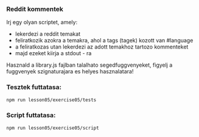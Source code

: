 ### Reddit kommentek

Irj egy olyan scriptet, amely:
- lekerdezi a reddit temakat
- feliratkozik azokra a temakra, ahol a tags (tagek) kozott van #language
- a feliratkozas utan lekerdezi az adott temakhoz tartozo kommenteket
- majd ezeket kiirja a stdout - ra

Hasznald a library.js fajlban talalhato segedfuggvenyeket, figyelj a fuggvenyek szignaturajara es helyes hasznalatara!

### Tesztek futtatasa:
```bash
npm run lesson05/exercise05/tests
```

### Script futtatasa:
```bash
npm run lesson05/exercise05/script
```
